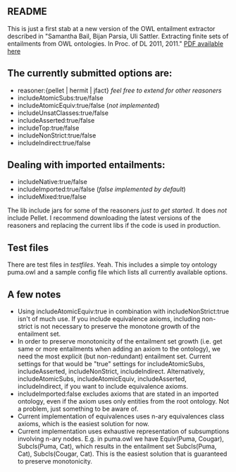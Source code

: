 ## README

This is just a first stab at a new version of the OWL entailment extractor described in "Samantha Bail, Bijan Parsia, Uli Sattler. Extracting finite sets of entailments from OWL ontologies. In Proc. of DL 2011, 2011." [PDF available here](https://dl.dropbox.com/u/3074592/publications/entailments-dl2011.pdf)

## The currently submitted options are:
* reasoner:{pellet | hermit | jfact} *feel free to extend for other reasoners*
* includeAtomicSubs:true/false
* includeAtomicEquiv:true/false (*not implemented*)
* includeUnsatClasses:true/false
* includeAsserted:true/false
* includeTop:true/false
* includeNonStrict:true/false
* includeIndirect:true/false

## Dealing with imported entailments:

* includeNative:true/false
* includeImported:true/false (*false implemented by default*)
* includeMixed:true/false

The lib include jars for some of the reasoners *just to get started*. It does *not* include Pellet. I recommend downloading the latest versions of the reasoners and replacing the current libs if the code is used in production.

## Test files

 There are test files in *testfiles*. Yeah. This includes a simple toy ontology puma.owl and a sample config file which lists all currently available options. 

## A few notes

* Using includeAtomicEquiv:true in combination with includeNonStrict:true isn't of much use. If you include equivalence axioms, including non-strict is not necessary to preserve the monotone growth of the entailment set.
* In order to preserve monotonicity of the entailment set growth (i.e. get same or more entailments when adding an axiom to the ontology), we need the most explicit (but non-redundant) entailment set. Current settings for that would be "true" settings for includeAtomicSubs, includeAsserted, includeNonStrict, includeIndirect. Alternatively, includeAtomicSubs, includeAtomicEquiv, includeAsserted, includeIndirect, if you want to include equivalence axioms.
* includeImported:false excludes axioms that are stated in an imported ontology, even if the axiom uses only entities from the root ontology. Not a problem, just something to be aware of.
* Current implementation of equivalences uses n-ary equivalences class axioms, which is the easiest solution for now.
* Current implementation uses exhaustive representation of subsumptions involving n-ary nodes. E.g. in puma.owl we have Equiv(Puma, Cougar), Subcls(Puma, Cat), which results in the entailment set Subcls(Puma, Cat), Subcls(Cougar, Cat). This is the easiest solution that is guaranteed to preserve monotonicity.